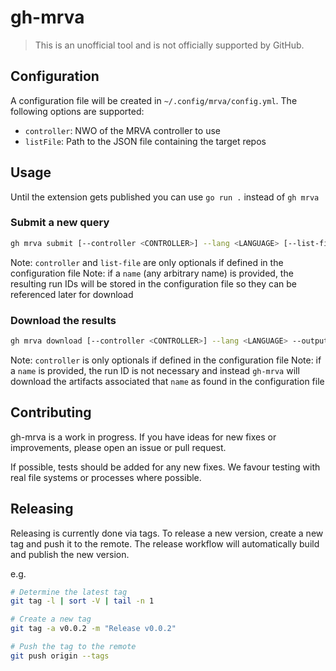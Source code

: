 # gh-mrva

> This is an unofficial tool and is not officially supported by GitHub.

## Configuration

A configuration file will be created in `~/.config/mrva/config.yml`. The following options are supported:
- `controller`: NWO of the MRVA controller to use
- `listFile`: Path to the JSON file containing the target repos

## Usage

Until the extension gets published you can use `go run .` instead of `gh mrva`

### Submit a new query

```bash
gh mrva submit [--controller <CONTROLLER>] --lang <LANGUAGE> [--list-file <LISTFILE>] --list <LIST> --query <QUERY> [--name <NAME>]
```

Note: `controller` and `list-file` are only optionals if defined in the configuration file
Note: if a `name` (any arbitrary name) is provided, the resulting run IDs will be stored in the configuration file so they can be referenced later for download

### Download the results

```bash
gh mrva download [--controller <CONTROLLER>] --lang <LANGUAGE> --output-dir <OUTPUTDIR> [--name <NAME> | --run <ID>] [--download-dbs]
```

Note: `controller` is only optionals if defined in the configuration file
Note: if a `name` is provided, the run ID is not necessary and instead `gh-mrva` will download the artifacts associated that `name` as found in the configuration file

## Contributing

gh-mrva is a work in progress. If you have ideas for new fixes or improvements, please open an issue or pull request.

If possible, tests should be added for any new fixes. We favour testing with real file systems or processes where possible.

## Releasing

Releasing is currently done via tags. To release a new version, create a new tag and push it to the remote. The release workflow will automatically build and publish the new version.

e.g.

```sh
# Determine the latest tag
git tag -l | sort -V | tail -n 1

# Create a new tag
git tag -a v0.0.2 -m "Release v0.0.2"

# Push the tag to the remote
git push origin --tags
```
